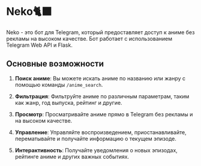 # Neko🐈‍⬛

Neko - это бот для Telegram, который предоставляет доступ к аниме без рекламы на высоком качестве. Бот работает с использованием Telegram Web API и Flask.

## Основные возможности

1. **Поиск аниме**: Вы можете искать аниме по названию или жанру с помощью команды `/anime_search`.

2. **Фильтрация**: Фильтруйте аниме по различным параметрам, таким как жанр, год выпуска, рейтинг и другие.

3. **Просмотр**: Просматривайте аниме прямо в Telegram без рекламы и на высоком качестве.

4. **Управление**: Управляйте воспроизведением, приостанавливайте, перематывайте и получайте информацию о текущем эпизоде.

5. **Интерактивность**: Получайте уведомления о новых эпизодах, рейтинге аниме и других важных событиях.
